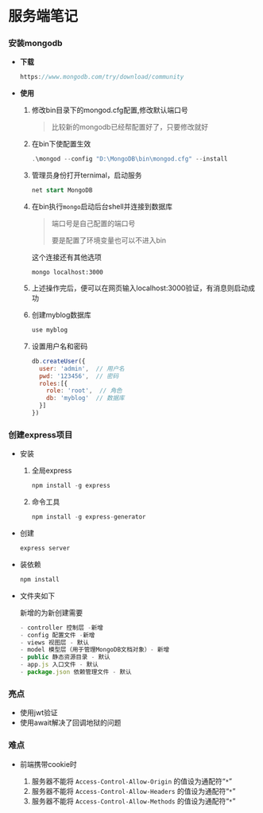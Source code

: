 # 服务端笔记

### 安装mongodb

* **下载**

  ```js
  https://www.mongodb.com/try/download/community
  ```

* **使用**

  1. 修改bin目录下的mongod.cfg配置,修改默认端口号

     > 比较新的mongodb已经帮配置好了，只要修改就好

  2. 在bin下使配置生效

     ```js
     .\mongod --config "D:\MongoDB\bin\mongod.cfg" --install
     ```

  4. 管理员身份打开ternimal，启动服务

     ```sql
     net start MongoDB
     ```

  4. 在bin执行`mongo`启动后台shell并连接到数据库

     > 端口号是自己配置的端口号
     >
     > 要是配置了环境变量也可以不进入bin

     这个连接还有其他选项
  
     ```
     mongo localhost:3000
     ```
  
  6. 上述操作完后，便可以在网页输入localhost:3000验证，有消息则启动成功
  
  7. 创建myblog数据库
  
     ```js
     use myblog
     ```
  

  7. 设置用户名和密码
  
     ```js
     db.createUser({
       user: 'admin',  // 用户名
       pwd: '123456',  // 密码
       roles:[{
         role: 'root',  // 角色
         db: 'myblog'  // 数据库
       }]
     })
     ```
  
     

### 创建express项目

* 安装

  1. 全局express

     ```js
     npm install -g express
     ```

  2. 命令工具

     ```js
     npm install -g express-generator
     ```

* 创建

  ```js
  express server
  ```

* 装依赖

  ```js
  npm install
  ```

* 文件夹如下

  新增的为新创建需要

  ```js
  - controller 控制层 -新增
  - config 配置文件 -新增
  - views 视图层 - 默认
  - model 模型层（用于管理MongoDB文档对象）- 新增
  - public 静态资源目录 - 默认
  - app.js 入口文件 - 默认
  - package.json 依赖管理文件 - 默认
  ```
  
  





### 亮点

* 使用jwt验证
* 使用await解决了回调地狱的问题



### 难点

* 前端携带cookie时

  1. 服务器不能将 `Access-Control-Allow-Origin` 的值设为通配符“`*`”
  2. 服务器不能将 `Access-Control-Allow-Headers` 的值设为通配符“`*`”
  3. 服务器不能将 `Access-Control-Allow-Methods` 的值设为通配符“`*`”

  

